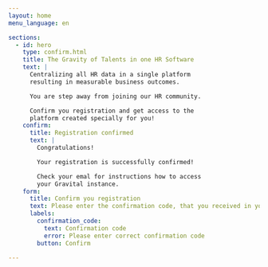 ```yaml
---
layout: home
menu_language: en

sections:
  - id: hero
    type: confirm.html
    title: The Gravity of Talents in one HR Software
    text: |
      Centralizing all HR data in a single platform
      resulting in measurable business outcomes.

      You are step away from joining our HR community.

      Confirm you registration and get access to the
      platform created specially for you!
    confirm:
      title: Registration confirmed
      text: |
        Congratulations!

        Your registration is successfully confirmed!

        Check your emal for instructions how to access
        your Gravital instance.
    form:
      title: Confirm you registration
      text: Please enter the confirmation code, that you received in you email box.
      labels:
        confirmation_code:
          text: Confirmation code
          error: Please enter correct confirmation code
        button: Confirm

---
```

